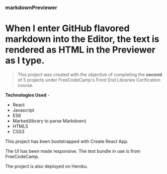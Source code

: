 ### markdownPreviewer

# When I enter GitHub flavored markdown into the Editor, the text is rendered as HTML in the Previewer as I type.

> This project was created with the objective of completing the **second** of 5 projects under FreeCodeCamp's Front End Libraries Cerification course.

**Technologies Used** -
- React
- Javascript
- ES6
- Marked(library to parse Markdown)
- HTML5
- CSS3

This project has been bootstrapped with Create React App. 

The UI has been made responsive. The test bundle in use is from FreeCodeCamp.

The project is also deployed on Heroku.
